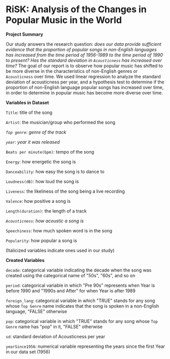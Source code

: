 
# RiSK: Analysis of the Changes in Popular Music in the World

**Project Summary**

Our study answers the research question: *does our data provide sufficient evidence that the proportion of popular songs in non-English languages has increased from the time period of 1956-1989 to the time period of 1990 to present? Has the standard deviation in `Acousticness` has increased over time?* The goal of our report is to observe how popular music has shifted to be more diverse in the characteristics of non-English genres or `Acousticness` over time. We used linear regression to analyze the standard deviation of acousticness per year, and a hypothesis test to determine if the proportion of non-English language popular songs has increased over time, in order to determine in popular music has become more diverse over time. 


**Variables in Dataset**

`Title`: title of the song

`Artist`: the musician/group who performed the song

*`Top genre`: genre of the track*

*`year`: year it was released*

`Beats per minute(bpm)`: tempo of the song

`Energy`: how energetic the song is

`Danceability`: how easy the song is to dance to

`Loudness(dB)`: how loud the song is

`Liveness`: the likeliness of the song being a live recording

`Valence`: how positive a song is

`Length(duration)`: the length of a track

*`Acousticness`: how acoustic a song is*

`Speechiness`: how much spoken word is in the song

`Popularity`: how popular a song is

(Italicized variables indicate ones used in our study)

**Created Variables**

`decade`: categorical variable indicating the decade when the song was created using the categorical name of "50s", "60s", and so on

`period`: categorical variable in which "Pre 90s" represents when Year is before 1990 and "1990s and After" for when Year is after 1989

`foreign_lang`: categorical variable in which "TRUE" stands for any song whose `Top Genre` name indicates that the song is spoken in a non-English language, "FALSE" otherwise

`pop`: categorical variable in which "TRUE" stands for any song whose `Top Genre` name has "pop" in it, "FALSE" otherwise

`sd`: standard deviation of Acousticness per year 

`yearSince1956`: numerical variable representing the years since the first Year in our data set (1956)
